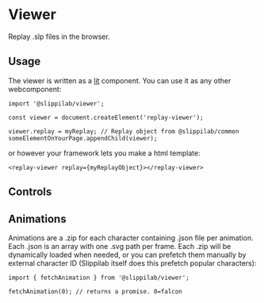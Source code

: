 # Viewer

Replay .slp files in the browser.

## Usage

The viewer is written as a [lit](https://lit.dev/) component. You can use it as any other webcomponent:

```
import '@slippilab/viewer';

const viewer = document.createElement('replay-viewer');

viewer.replay = myReplay; // Replay object from @slippilab/common
someElementOnYourPage.appendChild(viewer);
```

or however your framework lets you make a html template:

```
<replay-viewer replay={myReplayObject}></replay-viewer>
```

## Controls

## Animations

Animations are a .zip for each character containing .json file per animation. Each .json is an array with one .svg path per frame. Each .zip will be dynamically loaded when needed, or you can prefetch them manually by external character ID (Slippilab itself does this prefetch popular characters):

```
import { fetchAnimation } from '@slippilab/viewer';

fetchAnimation(0); // returns a promise. 0=falcon
```
